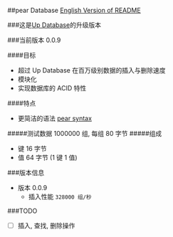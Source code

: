 ##pear Database
[English Version of README](./README.en.md)

###这是[Up Database](http://www.github.com/UncP/Up_Database)的升级版本

###当前版本 0.0.9

####目标
- 超过 Up Database 在百万级别数据的插入与删除速度
- 模块化
- 实现数据库的 ACID 特性

####特点
- 更简洁的语法 [pear syntax](./pear_syntax)


#####测试数据 1000000 组, 每组 80 字节
#####组成
* 键 16 字节
* 值 64 字节 (1 键 1 值)

###版本信息
* 版本 0.0.9
	- 插入性能			``` 328000 组/秒 ```


###TODO
- [ ] 插入, 查找, 删除操作